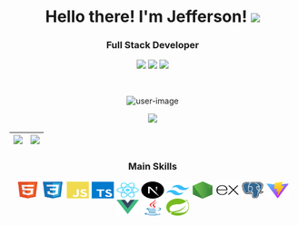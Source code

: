 <h1 align="center"> Hello there! I'm Jefferson! <img src="https://i.red d.it/26s9eejm8vz51.png" width="60px"></h1>
<h3 align="center"> Full Stack Developer</h3> 
<div align="center">

  <a href = "mailto:jj.oliveira2118@gmail.com"><img src="https://img.shields.io/badge/Gmail-D14836?style=for-the-badge&logo=gmail&logoColor=white" target="_blank" /></a>
  <a href="https://www.linkedin.com/in/rodrigo-novais-oliveira/" target="_blank"><img src="https://img.shields.io/badge/-LinkedIn-%230077B5?style=for-the-badge&logo=logmein&logoColor=white" target="_blank" /></a> 
  <a href="https://next-blog-fawn-sigma.vercel.app/" target="_blank"><img src="https://img.shields.io/badge/Portfolio-255E63?style=for-the-badge&logo=About.me&logoColor=white" target="_blank" /></a> 
  </div>
  &nbsp;
<p align="center"><img alt="user-image" src="https://user-images.githubusercontent.com/74038190/212748842-9fcbad5b-6173-4175-8a61-521f3dbb7514.gif" width="50%"></p>

<div align="center">
  
![](https://github-readme-stats.vercel.app/api/top-langs/?username=2joliveira&layout=compact&langs_count=7&theme=github_dark)

| ![](https://github-profile-summary-cards.vercel.app/api/cards/profile-details?username=2joliveira&theme=github_dark) | ![](https://github-readme-streak-stats.herokuapp.com/?user=2joliveira&theme=github_dark&hide_format=j%20M%5B%20Y%5D&fire=DD0000&ring=52DD81&dates=52DD81&stroke=ABCFDD) |
| :-: | :-: |

</div>
  
<div style="display: inline_block" align="center">
  <h3 align="center">Main Skills</h3>  
  <img align="center" alt="html icon" height="30" width="40" src="https://raw.githubusercontent.com/devicons/devicon/master/icons/html5/html5-original.svg" />
  <img align="center" alt="css icon" height="30" width="40" src="https://raw.githubusercontent.com/devicons/devicon/master/icons/css3/css3-original.svg" /> 
  <img align="center" alt="js icon" height="30" width="40" src="https://raw.githubusercontent.com/devicons/devicon/master/icons/javascript/javascript-plain.svg" />
  <img align="center" alt="typescript icon" height="30" width="40" src="https://raw.githubusercontent.com/devicons/devicon/master/icons/typescript/typescript-plain.svg" />
  <img align="center" alt="react icon" height="30" width="40" src="https://raw.githubusercontent.com/devicons/devicon/master/icons/react/react-original.svg" />  
  <img align="center" alt="next icon" height="30" width="40" src="https://raw.githubusercontent.com/devicons/devicon/master/icons/nextjs/nextjs-original.svg" /> 
  <img align="center" alt="tailwindcss icon" height="30" width="40" src="https://raw.githubusercontent.com/devicons/devicon/master/icons/tailwindcss/tailwindcss-original.svg" />
   <img align="center" alt="nodeJS icon" height="30" width="40" src="https://raw.githubusercontent.com/devicons/devicon/master/icons/nodejs/nodejs-original.svg" />
  <img align="center" alt="express icon" height="30" width="40" 
    src="https://raw.githubusercontent.com/devicons/devicon/master/icons/express/express-original.svg" />
  <img align="center" alt="postgre icon" height="30" width="40" src="https://raw.githubusercontent.com/devicons/devicon/master/icons/postgresql/postgresql-original.svg" />
  <img align="center" alt="vite icon" height="30" width="40" src="https://raw.githubusercontent.com/devicons/devicon/master/icons/vitejs/vitejs-original.svg" />
  <img align="center" alt="vue icon" height="30" width="40" src="https://raw.githubusercontent.com/devicons/devicon/master/icons/vuejs/vuejs-original.svg" />
  <img align="center" alt="java icon" height="30" width="40" src="https://raw.githubusercontent.com/devicons/devicon/master/icons/java/java-original.svg" />
  <img align="center" alt="spring boot icon" height="30" width="40" src="https://raw.githubusercontent.com/devicons/devicon/master/icons/spring/spring-original.svg" />
</div>
